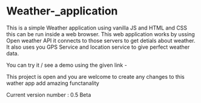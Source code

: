 # Weather-_application
This is a simple Weather application using vanilla JS and HTML and CSS this can be run inside a web browser. This web application works by ussing Open weather API it connects to those servers to get detials about weather. It also uses you GPS Service and location service to give perfect weather data.

You can try it / see a demo using the given link - 

This project is open and you are welcome to create any changes to this wather app add amazing functanality 

Current version number : 0.5 Beta
